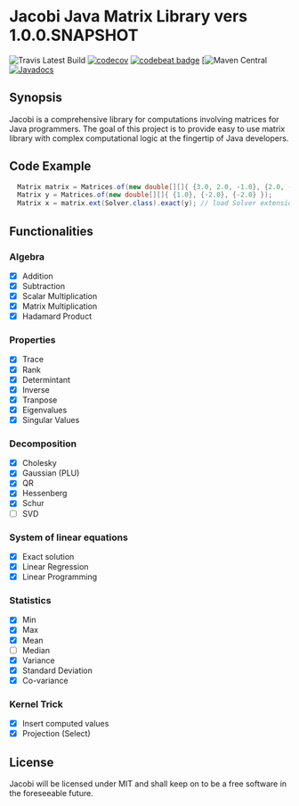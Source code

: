 
# Jacobi Java Matrix Library  vers 1.0.0.SNAPSHOT 
  
![Travis Latest Build](https://travis-ci.org/ykechan/jacobi.svg?branch=master)
[![codecov](https://codecov.io/gh/ykechan/jacobi/branch/master/graph/badge.svg)](https://codecov.io/gh/ykechan/jacobi)
[![codebeat badge](https://codebeat.co/badges/d0e7fd78-849d-47ae-aced-e24e52cd6961)](https://codebeat.co/projects/github-com-ykechan-jacobi-master)
[![Maven Central](https://maven-badges.herokuapp.com/maven-central/com.github.ykechan/jacobi/badge.svg)
[![Javadocs](https://www.javadoc.io/badge/com.github.ykechan/jacobi.svg)](https://www.javadoc.io/doc/com.github.ykechan/jacobi)

## Synopsis
Jacobi is a comprehensive library for computations involving matrices for
Java programmers. The goal of this project is to provide easy to use matrix 
library with complex computational logic at the fingertip of Java developers.

## Code Example
```java
  Matrix matrix = Matrices.of(new double[][]{ {3.0, 2.0, -1.0}, {2.0, -2.0, 4.0}, {-1.0, 0.5, -1.0} });
  Matrix y = Matrices.of(new double[][]{ {1.0}, {-2.0}, {-2.0} });
  Matrix x = matrix.ext(Solver.class).exact(y); // load Solver extension and solve for x
```

## Functionalities

### Algebra
- [x] Addition
- [x] Subtraction
- [x] Scalar Multiplication
- [x] Matrix Multiplication
- [x] Hadamard Product

### Properties
- [x] Trace
- [x] Rank
- [x] Determintant
- [x] Inverse
- [x] Tranpose
- [x] Eigenvalues
- [x] Singular Values

### Decomposition
- [x] Cholesky
- [x] Gaussian (PLU)
- [x] QR
- [x] Hessenberg
- [x] Schur
- [ ] SVD

### System of linear equations
- [x] Exact solution
- [x] Linear Regression
- [x] Linear Programming

### Statistics
- [x] Min
- [x] Max
- [x] Mean
- [ ] Median
- [x] Variance
- [x] Standard Deviation
- [x] Co-variance

### Kernel Trick
- [x] Insert computed values
- [x] Projection (Select)

## License
Jacobi will be licensed under MIT and shall keep on to be a free software in the 
foreseeable future. 


